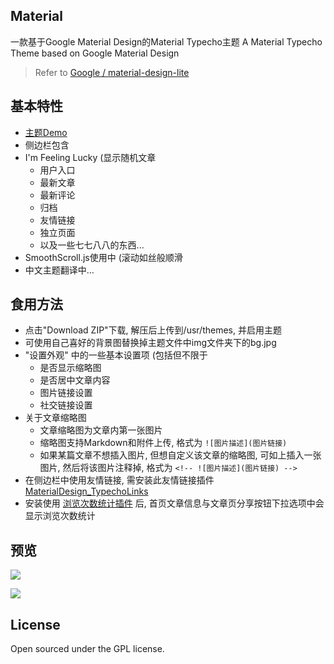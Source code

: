 ## Material
一款基于Google Material Design的Material Typecho主题
A Material Typecho Theme based on Google Material Design
>Refer to [Google / material-design-lite](https://github.com/google/material-design-lite)

## 基本特性
- [主题Demo](https://blog.viosey.com)
- 侧边栏包含
- I'm Feeling Lucky (显示随机文章
 	- 用户入口
	- 最新文章
	- 最新评论
	- 归档
	- 友情链接
	- 独立页面
	- 以及一些七七八八的东西...
- SmoothScroll.js使用中 (滚动如丝般顺滑
- 中文主题翻译中...


## 食用方法
- 点击"Download ZIP"下载, 解压后上传到/usr/themes, 并启用主题
- 可使用自己喜好的背景图替换掉主题文件中img文件夹下的bg.jpg
- "设置外观" 中的一些基本设置项 (包括但不限于
	- 是否显示缩略图
	- 是否居中文章内容
	- 图片链接设置
	- 社交链接设置
- 关于文章缩略图
	- 文章缩略图为文章内第一张图片
	- 缩略图支持Markdown和附件上传, 格式为 ```![图片描述](图片链接)```
	- 如果某篇文章不想插入图片, 但想自定义该文章的缩略图, 可如上插入一张图片, 然后将该图片注释掉, 格式为 ```<!-- ![图片描述](图片链接) --> ```
- 在侧边栏中使用友情链接, 需安装此友情链接插件  [MaterialDesign_TypechoLinks](https://github.com/viosey/MaterialDesign_TypechoLinks) 
- 安装使用 [浏览次数统计插件](https://lets.us.to/usr/uploads/2015/01/874979024.zip) 后, 首页文章信息与文章页分享按钮下拉选项中会显示浏览次数统计

## 预览
![](https://viosey.com/img/screenshot.jpg)

![](https://viosey.com/img/verticalpageview.jpg)

## License
Open sourced under the GPL license.
